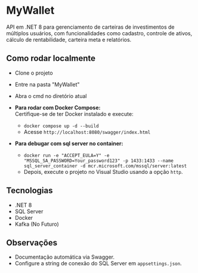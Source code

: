 # MyWallet

API em .NET 8 para gerenciamento de carteiras de investimentos de múltiplos usuários, com funcionalidades como cadastro, controle de ativos, cálculo de rentabilidade, carteira meta e relatórios.

## Como rodar localmente

- Clone o projeto
- Entre na pasta "MyWallet"
- Abra o cmd no diretório atual

- **Para rodar com Docker Compose:**  
   Certifique-se de ter Docker instalado e execute:  
   - `docker compose up -d --build`
   - Acesse `http://localhost:8080/swagger/index.html`
   

- **Para debugar com sql server no container:**  
    - `docker run -e "ACCEPT_EULA=Y" -e "MSSQL_SA_PASSWORD=Your_password123" -p 1433:1433 --name sql_server_container -d mcr.microsoft.com/mssql/server:latest`
    - Depois, execute o projeto no Visual Studio usando a opção `http`.

## Tecnologias

- .NET 8  
- SQL Server  
- Docker  
- Kafka (No Futuro)  

## Observações

- Documentação automática via Swagger.  
- Configure a string de conexão do SQL Server em `appsettings.json`.


